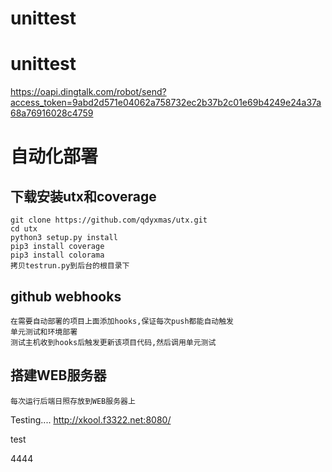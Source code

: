 # unittest
# unittest
https://oapi.dingtalk.com/robot/send?access_token=9abd2d571e04062a758732ec2b37b2c01e69b4249e24a37a68a76916028c4759
# 自动化部署 #

## 	下载安装utx和coverage ##
	git clone https://github.com/qdyxmas/utx.git
	cd utx
	python3 setup.py install
	pip3 install coverage
	pip3 install colorama
	拷贝testrun.py到后台的根目录下
## github webhooks ##
	在需要自动部署的项目上面添加hooks,保证每次push都能自动触发
	单元测试和环境部署
	测试主机收到hooks后触发更新该项目代码,然后调用单元测试
## 搭建WEB服务器 ##
	每次运行后端日照存放到WEB服务器上
	
	
Testing....
http://xkool.f3322.net:8080/



test

4444
